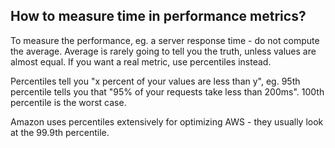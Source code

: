 ## How to measure time in performance metrics?

To measure the performance, eg. a server response time - do not compute the average. Average is rarely going to tell you the truth, unless values are almost equal.
If you want a real metric, use percentiles instead.

Percentiles tell you "x percent of your values are less than y",
eg. 95th percentile tells you that "95% of your requests take less than 200ms". 100th percentile is the worst case.

Amazon uses percentiles extensively for optimizing AWS - they usually look at the 99.9th percentile.
